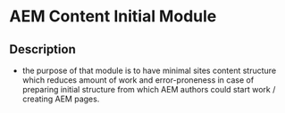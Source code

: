 # AEM Content Initial Module

## Description

* the purpose of that module is to have minimal sites content structure which reduces amount of work and error-proneness in case of preparing initial structure from which AEM authors could start work / creating AEM pages.
